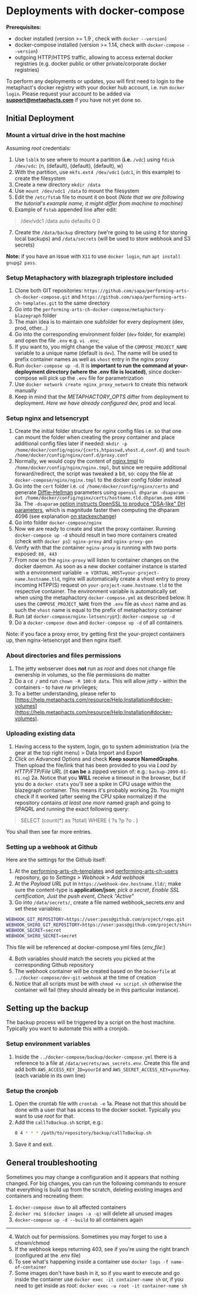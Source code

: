 ﻿

# Deployments with docker-compose

**Prerequisites:**
-   docker installed (version >= 1.9 , check with  `docker --version`)
-   docker-compose installed (version >= 1.14, check with  `docker-compose --version`)
-   outgoing HTTP/HTTPS traffic, allowing to access external docker registries (e.g. docker public or other private/corporate docker registries)


To perform any deployments or updates, you will first need to login to the metaphact's docker registry with your docker hub account, i.e. run  `docker login`. Please request your account to be added via  **[support@metaphacts.com](mailto:support@metaphacts.com)**  if you have not yet done so.

## Initial Deployment

### Mount a virtual drive in the host machine
Assuming _root_ credentials:
1.	Use `lsblk` to see where to mount a partition (**i.e.** `/vdc`) using `fdisk /dev/vdc`: (n, (default), (default), (default), w)
2.	With the partition, use `mkfs.ext4 /dev/vdc1` (`vdc1`, in this example) to create the filesystem
3.	Create a new directory `mkdir /data`
4. Use `mount /dev/vdc1 /data` to mount the filesystem
5. Edit the `/etc/fstab` file to mount it on boot
_(Note that we are following the tutorial's example name, it might differ from machine to machine)_
6.	Example of `fstab` appended line after edit:

>  /dev/vdc1 /data auto defaults 0 0

7.	Create the `/data/backup` directory (we're going to be using it for storing local backups) and `/data/secrets` (will be used to store webhook and S3 secrets)
 
**Note:** if you have an issue with `X11` to use `docker login`, run `apt install gnupg2 pass`.

### Setup Metaphactory with blazegraph triplestore included

1.  Clone both GIT repositories: `https://github.com/sapa/performing-arts-ch-docker-compose.git` and `https://github.com/sapa/performing-arts-ch-templates.git` to the same directory
2.  Go into the `performing-arts-ch-docker-compose/metaphactory-blazegraph` folder
3.  The main idea is to maintain one subfolder for every deployment (dev, prod, other...)
4.  Go into the corresponding environment folder (`dev` folder, for example) and open the file  `.env`  e.g.  `vi .env`;
5.  If you want to, you might change the value of the `COMPOSE_PROJECT_NAME` variable to a unique name (default is  `dev`). The name will be used to prefix container names as well as  `vhost`  entry in the nginx proxy
6.  Run  `docker-compose up -d`. It is  **important to run the command at your-deployment directory (where the .env file is located)**, since docker-compose will pick up the  `.env`  file for parametrization
7.  Use `docker network create nginx_proxy_network` to create this network manually
8.	 Keep in mind that the _METAPHACTORY_OPTS_ differ from deployment to deployment. _Here we have already configured_ dev, prod and local.


### Setup nginx and letsencrypt

1.  Create the initial folder structure for _nginx_ config files i.e. so that one can mount the folder when creating the proxy container and place additional config files later if needed:  `mkdir -p /home/docker/config/nginx/{certs,htpasswd,vhost.d,conf.d}`  and  `touch /home/docker/config/nginx/conf.d/proxy.conf`
2.  Normally, we would copy the content of  [nginx.tmpl](https://raw.githubusercontent.com/jwilder/nginx-proxy/master/nginx.tmpl)  to  `/home/docker/config/nginx/nginx.tmpl`, but since we require additional forward/redirect, the script was tweaked a bit, so: copy the file at `docker-compose/nginx/nginx.tmpl` to the docker config folder instead
3.  Go into the  `cert`  folder i.e.  `cd /home/docker/config/nginx/certs`  and generate  [Diffie–Hellman](https://en.wikipedia.org/wiki/Diffie%E2%80%93Hellman_key_exchange)  parameters using  `openssl dhparam -dsaparam -out /home/docker/config/nginx/certs/hostname.tld.dhparam.pem 4096`
	3a. The `-dsaparam`  [option instructs OpenSSL to produce "DSA-like" DH parameters](https://wiki.openssl.org/index.php/Manual:Dhparam(1)#OPTIONS), which is magnitude faster then computing the dhparam 4096 (see explanation  [on stackexchange](https://security.stackexchange.com/a/95184))
5.	Go into folder  `docker-compose/nginx`
6.  Now we are ready to create and start the proxy container. Running  `docker-compose up -d`  should result in two more containers created (check with `docker ps`): `nginx-proxy` and `nginx-proxy-gen`
7.  Verify with that the container `nginx-proxy` is running with two ports exposed:  `80, 443`
8.  From now on the  `nginx-proxy`  will listen to container changes on the docker daemon. As soon as a new docker container instance is started with a environment variable  `-e VIRTUAL_HOST=your-project-name.hostname.tld`, nginx will automatically create a vhost entry to proxy incoming HTPP(S) request on  `your-project-name.hostname.tld`  to the respective container. The environment variable is automatically set when using the metaphactory  `docker-compose.yml`  as described below. It uses the  `COMPOSE_PROJECT_NAME`  from the  `.env`  file as  `vhost`  name and as such the  `vhost`  name is equal to the prefix of metaphactory container
9. Run (at `docker-compose/nginx-letsencrypt`): `docker-compose up -d`
10. Do a `docker-compose down` and `docker-compose up -d` of all containers.

Note: if you face a proxy error, try getting first the your-project containers up, then nginx-letsencrypt and then nginx itself.

### About directories and files permissions
1.	The jetty webserver does **not** run as _root_ and does not change file ownership in volumes, so the file permissions do matter
2.	 Do a `cd /` and run `chown -R 100:0 data`. This will allow _jetty_ - within the containers - to have _rw_ privileges;
3.	To a better understanding, please refer to [https://help.metaphacts.com/resource/Help:Installation#docker-volumes](https://help.metaphacts.com/resource/Help:Installation#docker-volumes).

### Uploading existing data
1. Having access to the system, login, go to system administration (via the gear at the top right menu) > Data Import and Export
2. Click on Advanced Options and check **Keep source NamedGraphs**. Then upload the file/link that has been provided to you via _Load by HTTP/FTP/File URL_ (it **can be** a zipped version of: e.g.: `backup-2099-01-01.nq`)
	2a. Notice that you **WILL** receive a timeout in the browser, but if you do a `docker stats` you'll see a spike in CPU usage within the blazegraph container. This means it's probably working
	2b. You might check if it worked (after seeing the CPU spike normalize) if the repository contains _at least one more_ named graph and going to SPAQRL and running the exact following query:

> 	SELECT (count(*) as ?total) WHERE {   ?s ?p ?o . }
	
You shall then see far more entries.


### Setting up a webhook at Github
Here are the settings for the Github itself:

1.	At the [performing-arts-ch-templates](https://github.com/sapa/performing-arts-ch-templates) and [performing-arts-ch-users](https://github.com/sapa/performing-arts-ch-users) repository, go to _Settings > Webhook > Add webhook_
2.	At the _Payload URL_ put in `https://webhook-dev.hostname.tld/`; make sure the content-type is **application/json**; _pick a secret_, _Enable SSL certification_, _Just the push event_, _Check "Active"_
3.	Go into `/data/secrets/`, create a file named webhook_secrets.env and set these variables:
```bash
WEBHOOK_GIT_REPOSITORY=https://user:pass@github.com/project/repo.git
WEBHOOK_SHIRO_GIT_REPOSITORY=https://user:pass@github.com/project/shiro_repo.git
WEBHOOK_SECRET=secret
WEBHOOK_SHIRO_SECRET=secret
```
This file will be referenced at docker-compose.yml files (*env_file:*)

4.	Both variables should match the secrets you picked at the corresponding Github repository
5.	The webhook container will be created based on the `Dockerfile` at `../docker-compose/dev-git-webhook` at the time of creation
6.	Notice that all scripts must be with `chmod +x script.sh` otherwise the container will fail (they should already be in this particular instance).

## Setting up the backup
The backup process will be triggered by a script on the host machine. Typically you want to automate this with a cronjob.

### Setup environment variables
1.	Inside the `../docker-compose/backup/docker-compose.yml` there is a reference to a file at `/data/secrets/aws_secrets.env`. Create this file and add both `AWS_ACCESS_KEY_ID=yourId` and `AWS_SECRET_ACCESS_KEY=yourKey`. (each variable in its own line)

### Setup the cronjob
1. Open the crontab file with `crontab -e`
	1a. Please not that this should be done with a user that has access to the docker socket. Typically you want to use _root_ for that.
2. Add the `callToBackup.sh` script, e.g.:
	```bash
	0 4 * * * /path/to/repository/backup/callToBackup.sh
	```
3. Save it and exit.

## General troubleshooting

Sometimes you may change a configuration and it appears that nothing changed. For big changes, you can run the following commands to ensure that everything is build up from the scratch, deleting existing images and containers and recreating them:
1.	`docker-compose down` to all affected containers
2.	`docker rmi $(docker images -a -q)` will delete all unused images
3.	`docker-compose up -d --build` to all containers again

----

4. Watch out for permissions. Sometimes you may forget to use a chown/chmod
5. If the webhook keeps returning 403, see if you're using the right branch (configured at the .env file)
6. To see what's happening inside a container use `docker logs -f name-of-container`
7. Some images don't have bash in it, so if you want to execute and go inside the container use `docker exec -it container-name sh` or, if you need to get inside as root: `docker exec -u root -it container-name sh`
